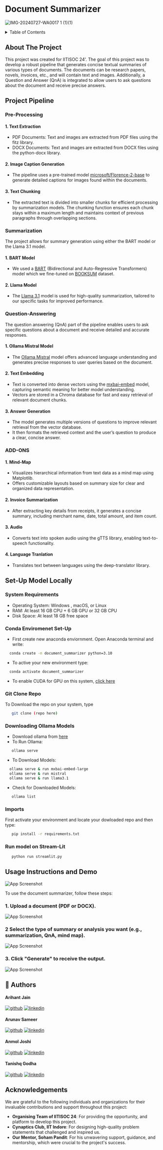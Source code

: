 
# Document Summarizer





![IMG-20240727-WA0017 1 (1)(1)](https://github.com/user-attachments/assets/b95de24d-3a5f-4ee4-a887-2beb2388d7b4)



<details>
<summary>Table of Contents</summary>

- [Document Summarizer](#document-summarizer)
- [About The Project](#about-the-project)
- [Project Pipeline](#project-pipeline)
  - [Pre-Processing](#pre-processing)
  - [Summarization](#summarization)
  - [Question-Answering](#question-answering)
- [ADD-ONS](#add-ons)
- [Usage Instructions and Demo](#usage-instructions-and-demo)
- [Authors](#authors)
- [Acknowledgements](#acknowledgements)

</details>

## About The Project

This project was created for IITISOC 24'. The goal of this project was to develop a robust pipeline that generates concise textual summaries of various types of documents. The documents can be research papers, novels, invoices, etc., and will contain text and images. Additionally, a Question and Answer (QnA) is integrated to  allow users to ask questions about the document and receive precise answers.

## Project Pipeline


### Pre-Processing

#### 1. Text Extraction

- PDF Documents: Text and images are extracted from PDF files using the fitz library.
- DOCX Documents: Text and images are extracted from DOCX files using the python-docx library.


#### 2. Image Caption Generation
- The pipeline uses a pre-trained model [microsoft/Florence-2-base](https://huggingface.co/microsoft/Florence-2-base) to generate detailed captions for images found within the documents.


#### 3. Text Chunking

- The extracted text is divided into smaller chunks for efficient processing by summarization models. The chunking function ensures each chunk stays within a maximum length and maintains context of previous paragraphs through overlapping sections.

### Summarization
The project allows for summary generation using either the BART model or the Llama 3.1 model.

#### 1. BART Model
- We used a [BART](https://huggingface.co/facebook/bart-large-cnn) (Bidirectional and Auto-Regressive Transformers) model which we fine-tuned on [BOOKSUM](https://huggingface.co/datasets/kmfoda/booksum) dataset.

#### 2. Llama Model
- The [Llama 3.1](https://llama.meta.com) model is used for high-quality summarization, tailored to our specific tasks for improved performance.

### Question-Answering
The question answering (QnA) part of the pipeline enables users to ask specific questions about a document and receive detailed and accurate responses.

#### 1. Ollama Mistral Model

- The [Ollama Mistral](https://ollama.com/library/mistral) model offers advanced language understanding and generates precise responses to user queries based on the document.

#### 2. Text Embedding
- Text is converted into dense vectors using the [mxbai-embed](https://ollama.com/library/mxbai-embed-large) model, capturing semantic meaning for better model understanding.
- Vectors are stored in a Chroma database for fast and easy retrieval of relevant document chunks.
#### 3. Answer Generation
- The model generates multiple versions of questions to improve relevant retrieval from the vector database.
- It then formats the retrieved context and the user’s question to produce a clear, concise answer.




### ADD-ONS

#### 1. Mind-Map
- Visualizes hierarchical information from text data as a mind map using Matplotlib.
- Offers customizable layouts based on summary size for clear and organized data representation.

#### 2. Invoice Summarization
- After extracting key details from receipts, it generates a concise summary, including merchant name, date, total amount, and item count.
#### 3. Audio 
- Converts text into spoken audio using the gTTS library, enabling text-to-speech functionality. 
#### 4. Language Tranlation
- Translates text between languages using the deep-translator library.






## Set-Up Model Locally

### System Requirements

- Operating System: Windows , macOS, or Linux
- RAM: At least 16 GB CPU + 6 GB GPU or 32 GB CPU
- Disk Space: At least 18 GB free space

### Conda Enviromenet Set-Up
- First create new anaconda enviornment. Open Anaconda terminal and write:
```bash
  conda create -n document_summarizer python=3.10 
```

- To active your new environment type:
```bash
  conda activate document_summarizer 
```
- To enable CUDA for GPU on this system, [click here](https://pytorch.org/get-started/locally/)

### Git Clone Repo
To Download the repo on your system, type
```bash
   git clone (repo here)
```
### Downloading Ollama Models
- Download ollama from [here](https://ollama.com/)
- To Run Ollama:
```bash
   ollama serve
```
- To Download Models:
 ```bash
   ollama serve & run mxbai-embed-large
   ollama serve & run mistral
   ollama serve & run llama3.1
```
-  Check for Downloaded Models:
```bash
   ollama list
```
### Imports 
First activate your environment and locate your dowloaded repo and then type:
```bash
   pip install -r requirements.txt
```

### Run model on Stream-Lit
```bash
   python run streamlit.py
```












## Usage Instructions and Demo
![App Screenshot](https://via.placeholder.com/468x300?text=App+Screenshot+Here)

To use the document summarizer, follow these steps:

### 1. Upload a document (PDF or DOCX).
![App Screenshot](https://via.placeholder.com/468x300?text=App+Screenshot+Here)

### 2 Select the type of summary or analysis you want (e.g., summarization, QnA, mind map).
![App Screenshot](https://via.placeholder.com/468x300?text=App+Screenshot+Here)


### 3. Click "Generate" to receive the output.
![App Screenshot](https://via.placeholder.com/468x300?text=App+Screenshot+Here)
## 🔗 Authors

 #### Arihant Jain

 [![github](https://img.shields.io/badge/github-000?style=for-the-badge&logo=github&logoColor=white)](https://github.com/Arihant779)
[![linkedin](https://img.shields.io/badge/linkedin-0A66C2?style=for-the-badge&logo=linkedin&logoColor=white)](https://www.linkedin.com/in/arihant-jain-a946962a6/)

#### Arunav Sameer

 [![github](https://img.shields.io/badge/github-000?style=for-the-badge&logo=github&logoColor=white)](https://github.com/arunavsameer)
[![linkedin](https://img.shields.io/badge/linkedin-0A66C2?style=for-the-badge&logo=linkedin&logoColor=white)](https://www.linkedin.com/in/arunav-sameer-012129230/)

#### Anmol Joshi

 [![github](https://img.shields.io/badge/github-000?style=for-the-badge&logo=github&logoColor=white)](https://github.com/Anmol-Joshi004)
[![linkedin](https://img.shields.io/badge/linkedin-0A66C2?style=for-the-badge&logo=linkedin&logoColor=white)](https://www.linkedin.com/in/anmol-joshi-64a041286/)


#### Tanishq Godha 

 [![github](https://img.shields.io/badge/github-000?style=for-the-badge&logo=github&logoColor=white)](https://github.com/Tanishq-Godha)
[![linkedin](https://img.shields.io/badge/linkedin-0A66C2?style=for-the-badge&logo=linkedin&logoColor=white)](https://www.linkedin.com/in/tanishq-godha-08a7a12b0/)








## Acknowledgements

We are grateful to the following individuals and organizations for their invaluable contributions and support throughout this project:

- **Organising Team of IITISOC 24**: For providing the opportunity, and platform to develop this project. 
- **Cynaptics Club, IIT Indore**: For designing high-quality problem statements that challenged and inspired us.
- **Our Mentor, Soham Pandit**: For his unwavering support, guidance, and mentorship, which were crucial to the project's success.

